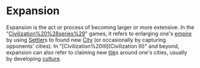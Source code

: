 # Expansion

Expansion is the act or process of becoming larger or more extensive. In the "[Civilization%20%28series%29](Civilization)" games, it refers to enlarging one's [empire](empire) by using [Settler](Settler)s to found new [City](cities) (or occasionally by capturing opponents' cities).
In "[Civilization%20III](Civilization III)" and beyond, expansion can also refer to claiming new [tile](tile)s around one's cities, usually by developing [culture](culture).